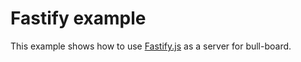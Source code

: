 # Fastify example

This example shows how to use [Fastify.js](https://www.fastify.io/) as a server for bull-board.

